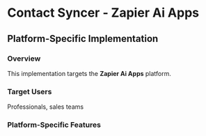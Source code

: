 # Contact Syncer - Zapier Ai Apps

## Platform-Specific Implementation

### Overview
This implementation targets the **Zapier Ai Apps** platform.

### Target Users
Professionals, sales teams

### Platform-Specific Features

